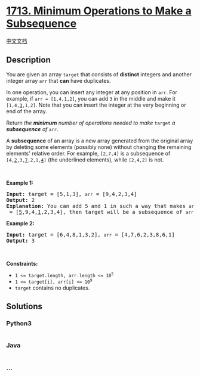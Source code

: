 # [1713. Minimum Operations to Make a Subsequence](https://leetcode.com/problems/minimum-operations-to-make-a-subsequence)

[中文文档](/solution/1500-1599/1713.Minimum%20Operations%20to%20Make%20a%20Subsequence/README.md)

## Description

<p>You are given an array <code>target</code> that consists of <strong>distinct</strong> integers and another integer array <code>arr</code> that <strong>can</strong> have duplicates.</p>

<p>In one operation, you can insert any integer at any position in <code>arr</code>. For example, if <code>arr = [1,4,1,2]</code>, you can add <code>3</code> in the middle and make it <code>[1,4,<u>3</u>,1,2]</code>. Note that you can insert the integer at the very beginning or end of the array.</p>

<p>Return <em>the <strong>minimum</strong> number of operations needed to make </em><code>target</code><em> a <strong>subsequence</strong> of </em><code>arr</code><em>.</em></p>

<p>A <strong>subsequence</strong> of an array is a new array generated from the original array by deleting some elements (possibly none) without changing the remaining elements&#39; relative order. For example, <code>[2,7,4]</code> is a subsequence of <code>[4,<u>2</u>,3,<u>7</u>,2,1,<u>4</u>]</code> (the underlined elements), while <code>[2,4,2]</code> is not.</p>

<p>&nbsp;</p>
<p><strong>Example 1:</strong></p>

<pre>
<strong>Input:</strong> target = [5,1,3], <code>arr</code> = [9,4,2,3,4]
<strong>Output:</strong> 2
<strong>Explanation:</strong> You can add 5 and 1 in such a way that makes <code>arr</code> = [<u>5</u>,9,4,<u>1</u>,2,3,4], then target will be a subsequence of <code>arr</code>.
</pre>

<p><strong>Example 2:</strong></p>

<pre>
<strong>Input:</strong> target = [6,4,8,1,3,2], <code>arr</code> = [4,7,6,2,3,8,6,1]
<strong>Output:</strong> 3
</pre>

<p>&nbsp;</p>
<p><strong>Constraints:</strong></p>

<ul>
	<li><code>1 &lt;= target.length, arr.length &lt;= 10<sup>5</sup></code></li>
	<li><code>1 &lt;= target[i], arr[i] &lt;= 10<sup>9</sup></code></li>
	<li><code>target</code> contains no duplicates.</li>
</ul>

## Solutions

<!-- tabs:start -->

### **Python3**

```python

```

### **Java**

```java

```

### **...**

```

```

<!-- tabs:end -->
